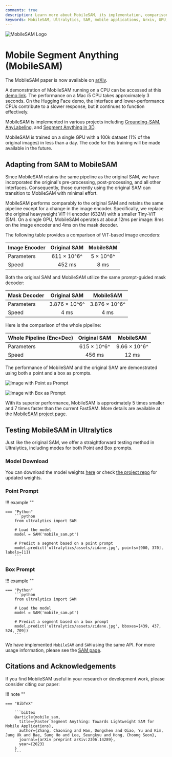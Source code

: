 ```yaml
---
comments: true
description: Learn more about MobileSAM, its implementation, comparison with the original SAM, and how to download and test it in the Ultralytics framework. Improve your mobile applications today.
keywords: MobileSAM, Ultralytics, SAM, mobile applications, Arxiv, GPU, API, image encoder, mask decoder, model download, testing method
---
```


![MobileSAM Logo](https://github.com/ChaoningZhang/MobileSAM/blob/master/assets/logo2.png?raw=true)

# Mobile Segment Anything (MobileSAM)

The MobileSAM paper is now available on [arXiv](https://arxiv.org/pdf/2306.14289.pdf).

A demonstration of MobileSAM running on a CPU can be accessed at this [demo link](https://huggingface.co/spaces/dhkim2810/MobileSAM). The performance on a Mac i5 CPU takes approximately 3 seconds. On the Hugging Face demo, the interface and lower-performance CPUs contribute to a slower response, but it continues to function effectively.

MobileSAM is implemented in various projects including [Grounding-SAM](https://github.com/IDEA-Research/Grounded-Segment-Anything), [AnyLabeling](https://github.com/vietanhdev/anylabeling), and [Segment Anything in 3D](https://github.com/Jumpat/SegmentAnythingin3D).

MobileSAM is trained on a single GPU with a 100k dataset (1% of the original images) in less than a day. The code for this training will be made available in the future.

## Adapting from SAM to MobileSAM

Since MobileSAM retains the same pipeline as the original SAM, we have incorporated the original's pre-processing, post-processing, and all other interfaces. Consequently, those currently using the original SAM can transition to MobileSAM with minimal effort.

MobileSAM performs comparably to the original SAM and retains the same pipeline except for a change in the image encoder. Specifically, we replace the original heavyweight ViT-H encoder (632M) with a smaller Tiny-ViT (5M). On a single GPU, MobileSAM operates at about 12ms per image: 8ms on the image encoder and 4ms on the mask decoder.

The following table provides a comparison of ViT-based image encoders:

| Image Encoder | Original SAM | MobileSAM |
|---------------|:------------:|:---------:|
| Parameters    | 611 × 10^6^  | 5 × 10^6^ |
| Speed         | 452   ms     | 8   ms    |

Both the original SAM and MobileSAM utilize the same prompt-guided mask decoder:

| Mask Decoder | Original SAM  | MobileSAM     |
|--------------|:-------------:|:-------------:|
| Parameters   | 3.876 × 10^6^ | 3.876 × 10^6^ |
| Speed        | 4   ms        | 4   ms        |

Here is the comparison of the whole pipeline:

| Whole Pipeline (Enc+Dec) | Original SAM | MobileSAM    |
|--------------------------|:------------:|:------------:|
| Parameters               | 615 × 10^6^  | 9.66 × 10^6^ |
| Speed                    | 456   ms     | 12   ms      |

The performance of MobileSAM and the original SAM are demonstrated using both a point and a box as prompts.

![Image with Point as Prompt](https://raw.githubusercontent.com/ChaoningZhang/MobileSAM/master/assets/mask_box.jpg?raw=true)

![Image with Box as Prompt](https://raw.githubusercontent.com/ChaoningZhang/MobileSAM/master/assets/mask_box.jpg?raw=true)

With its superior performance, MobileSAM is approximately 5 times smaller and 7 times faster than the current FastSAM. More details are available at the [MobileSAM project page](https://github.com/ChaoningZhang/MobileSAM).

## Testing MobileSAM in Ultralytics

Just like the original SAM, we offer a straightforward testing method in Ultralytics, including modes for both Point and Box prompts.

### Model Download

You can download the model weights [here](https://github.com/ultralytics/assets/releases/download/v0.0.0/mobile_sam.pt) or check [the project repo](https://github.com/ChaoningZhang/MobileSAM) for updated weights.

### Point Prompt

!!! example ""

    === "Python"
        ```python
        from ultralytics import SAM

        # Load the model
        model = SAM('mobile_sam.pt')

        # Predict a segment based on a point prompt
        model.predict('ultralytics/assets/zidane.jpg', points=[900, 370], labels=[1])
        ```

### Box Prompt

!!! example ""

    === "Python"
        ```python
        from ultralytics import SAM

        # Load the model
        model = SAM('mobile_sam.pt')

        # Predict a segment based on a box prompt
        model.predict('ultralytics/assets/zidane.jpg', bboxes=[439, 437, 524, 709])
        ```

We have implemented `MobileSAM` and `SAM` using the same API. For more usage information, please see the [SAM page](sam.md).

## Citations and Acknowledgements

If you find MobileSAM useful in your research or development work, please consider citing our paper:

!!! note ""

    === "BibTeX"

        ```bibtex
        @article{mobile_sam,
          title={Faster Segment Anything: Towards Lightweight SAM for Mobile Applications},
          author={Zhang, Chaoning and Han, Dongshen and Qiao, Yu and Kim, Jung Uk and Bae, Sung Ho and Lee, Seungkyu and Hong, Choong Seon},
          journal={arXiv preprint arXiv:2306.14289},
          year={2023}
        }
        ```
